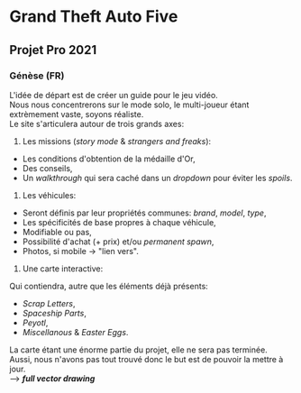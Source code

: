 # Grand Theft Auto Five

## Projet Pro 2021

### Génèse (FR)

L'idée de départ est de créer un guide pour le jeu vidéo.  
Nous nous concentrerons sur le mode solo, le multi-joueur étant extrèmement vaste, soyons réaliste.  
Le site s'articulera autour de trois grands axes:  

1. Les missions (*story mode* & *strangers and freaks*):

- Les conditions d'obtention de la médaille d'Or,  
- Des conseils,  
- Un *walkthrough* qui sera caché dans un *dropdown* pour éviter les *spoils*.  

1. Les véhicules:  

- Seront définis par leur propriétés communes: *brand*, *model*, *type*,  
- Les spécificités de base propres à chaque véhicule,  
- Modifiable ou pas,  
- Possibilité d'achat (+ prix) et/ou *permanent spawn*,  
- Photos, si mobile -> "lien vers".  

1. Une carte interactive:  

Qui contiendra, autre que les éléments déjà présents:  

- *Scrap Letters*,  
- *Spaceship Parts*,  
- *Peyotl*,  
- *Miscellanous* & *Easter Eggs*.  

La carte étant une énorme partie du projet, elle ne sera pas terminée.  
Aussi, nous n'avons pas tout trouvé donc le but est de pouvoir la mettre à jour.  
--> **_full vector drawing_**  